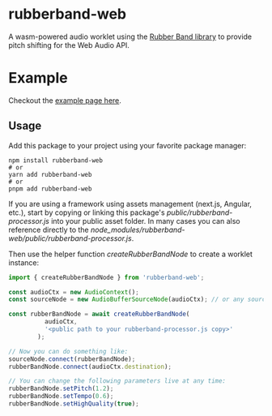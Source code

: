 # rubberband-web

A wasm-powered audio worklet using the [Rubber Band library](https://breakfastquay.com/rubberband/) to provide pitch shifting for the Web Audio API.

# Example

Checkout the [example page here](https://delude88.github.io/rubberband-web/).

## Usage

Add this package to your project using your favorite package manager:
````shell
npm install rubberband-web
# or
yarn add rubberband-web
# or
pnpm add rubberband-web
````

If you are using a framework using assets management (next.js, Angular, etc.), start by copying or linking this package's _public/rubberband-processor.js_ into your public asset folder.
In many cases you can also reference directly to the _node_modules/rubberband-web/public/rubberband-processor.js_.

Then use the helper function _createRubberBandNode_ to create a worklet instance:
```javascript
import { createRubberBandNode } from 'rubberband-web';

const audioCtx = new AudioContext();
const sourceNode = new AudioBufferSourceNode(audioCtx); // or any source

const rubberBandNode = await createRubberBandNode(
          audioCtx,
          '<public path to your rubberband-processor.js copy>'
        );

// Now you can do something like:
sourceNode.connect(rubberBandNode);
rubberBandNode.connect(audioCtx.destination);

// You can change the following parameters live at any time:
rubberBandNode.setPitch(1.2);
rubberBandNode.setTempo(0.6);
rubberBandNode.setHighQuality(true);
```
